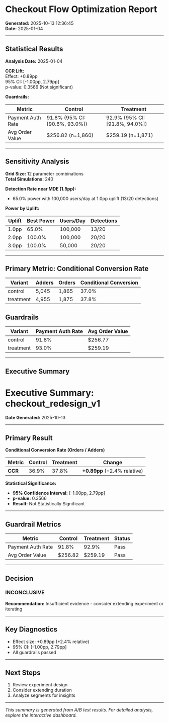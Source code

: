 # Checkout Flow Optimization Report

**Generated:** 2025-10-13 12:36:45  
**Date:** 2025-01-04

---

## Statistical Results

**Analysis Date:** 2025-01-04

**CCR Lift:**  
Effect: +0.89pp  
95% CI: [-1.00pp, 2.79pp]  
p-value: 0.3566 (Not significant)

**Guardrails:**

| Metric | Control | Treatment |
|--------|---------|----------|
| Payment Auth Rate | 91.8% (95% CI: [90.6%, 93.0%]) | 92.9% (95% CI: [91.8%, 94.0%]) |
| Avg Order Value | $256.82 (n=1,860) | $259.19 (n=1,871) |

---

## Sensitivity Analysis

**Grid Size:** 12 parameter combinations  
**Total Simulations:** 240  

**Detection Rate near MDE (1.5pp):**  
- 65.0% power with 100,000 users/day at 1.0pp uplift (13/20 detections)

**Power by Uplift:**

| Uplift | Best Power | Users/Day | Detections |
|--------|------------|-----------|------------|
| 1.0pp | 65.0% | 100,000 | 13/20 |
| 2.0pp | 100.0% | 100,000 | 20/20 |
| 3.0pp | 100.0% | 50,000 | 20/20 |

---

## Primary Metric: Conditional Conversion Rate

| Variant | Adders | Orders | Conditional Conversion |
|---------|--------|--------|------------------------|
| control | 5,045 | 1,865 | 37.0% |
| treatment | 4,955 | 1,875 | 37.8% |

## Guardrails

| Variant | Payment Auth Rate | Avg Order Value |
|---------|-------------------|------------------|
| control | 91.8% | $256.77 |
| treatment | 93.0% | $259.19 |

---

## Executive Summary

# Executive Summary: checkout_redesign_v1

**Date Generated:** 2025-10-13

---

## Primary Result

**Conditional Conversion Rate (Orders / Adders)**

| Metric | Control | Treatment | Change |
|--------|---------|-----------|--------|
| **CCR** | 36.9% | 37.8% | **+0.89pp** (+2.4% relative) |

**Statistical Significance:**
- **95% Confidence Interval:** [-1.00pp, 2.79pp]
- **p-value:** 0.3566
- **Result:** Not Statistically Significant

---

## Guardrail Metrics

| Metric | Control | Treatment | Status |
|--------|---------|-----------|--------|
| Payment Auth Rate | 91.8% | 92.9% | Pass |
| Avg Order Value | $256.82 | $259.19 | Pass |

---

## Decision

### **INCONCLUSIVE**

**Recommendation:** Insufficient evidence - consider extending experiment or iterating

---

## Key Diagnostics

- Effect size: +0.89pp (+2.4% relative)
- 95% CI: [-1.00pp, 2.79pp]
- All guardrails passed

---

## Next Steps

1. Review experiment design
2. Consider extending duration
3. Analyze segments for insights

---

*This summary is generated from A/B test results. For detailed analysis, explore the interactive dashboard.*

